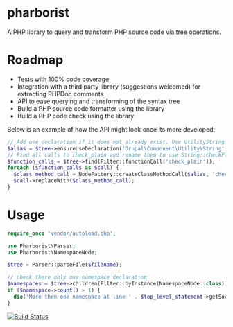 pharborist
==========

A PHP library to query and transform PHP source code via tree operations.

# Roadmap
* Tests with 100% code coverage
* Integration with a third party library (suggestions welcomed) for extracting PHPDoc comments
* API to ease querying and transforming of the syntax tree
* Build a PHP source code formatter using the library
* Build a PHP code check using the library

Below is an example of how the API might look once its more developed:

```php
// Add use declaration if it does not already exist. Use UtilityString alias if conflict
$alias = $tree->ensureUseDeclaration('Drupal\Component\Utility\String', 'UtilityString');
// Find all calls to check_plain and rename them to use String::checkPlain
$function_calls = $tree->find(Filter::functionCall('check_plain'));
foreach ($function_calls as $call) {
  $class_method_call = NodeFactory::createClassMethodCall($alias, 'check_plain', $call->getArgumentList());
  $call->replaceWith($class_method_call);
}
```

# Usage
```php
require_once 'vendor/autoload.php';

use Pharborist\Parser;
use Pharborist\NamespaceNode;

$tree = Parser::parseFile($filename);

// check there only one namespace declaration
$namespaces = $tree->children(Filter::byInstance(NamespaceNode::class));
if ($namespace->count() > 1) {
  die('More then one namespace at line ' . $top_level_statement->getSourcePosition());
}
```
[![Build Status](https://travis-ci.org/grom358/pharborist.png?branch=master)](https://travis-ci.org/grom358/pharborist)
